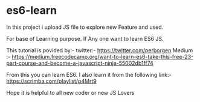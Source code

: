 # es6-learn
In this project i upload JS file to explore new Feature and used.

For base of Learning purpose. If Any one want to learn ES6 JS. 

This tutorial is povided by:- twitter:- https://twitter.com/perborgen
                              Medium :- https://medium.freecodecamp.org/want-to-learn-es6-take-this-free-23-part-course-and-become-a-javascript-ninja-55002db1ff74

From this you can learn ES6. I also learn it from the following link:- 
https://scrimba.com/playlist/p4Mrt9

Hope it is helpful to all new coder or new JS Lovers
